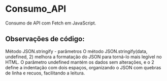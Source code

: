 # Consumo_API
Consumo de API com Fetch em JavaScript.




## Observações de código: 
Método JSON.stringify - parâmetros
O método JSON.stringify(data, undefined, 2) melhora a formatação do JSON para torná-lo mais legível no HTML. O parâmetro undefined mantém os dados sem alterações, e o 2 define a indentação com dois espaços, organizando o JSON com quebras de linha e recuos, facilitando a leitura.